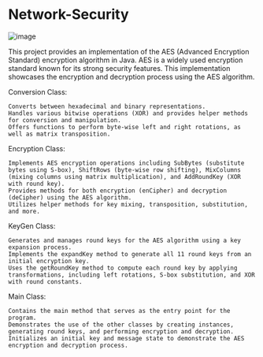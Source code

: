 # Network-Security
![image](https://github.com/Arshiakhan50/Network-Security/assets/142938717/db230e69-d5dc-4ac0-b808-300a9343ec17)

This project provides an implementation of the AES (Advanced Encryption Standard) encryption algorithm in Java. AES is a widely used encryption standard known for its strong security features. This implementation showcases the encryption and decryption process using the AES algorithm.

Conversion Class:

    Converts between hexadecimal and binary representations.
    Handles various bitwise operations (XOR) and provides helper methods for conversion and manipulation.
    Offers functions to perform byte-wise left and right rotations, as well as matrix transposition.

Encryption Class:

    Implements AES encryption operations including SubBytes (substitute bytes using S-box), ShiftRows (byte-wise row shifting), MixColumns (mixing columns using matrix multiplication), and AddRoundKey (XOR with round key).
    Provides methods for both encryption (enCipher) and decryption (deCipher) using the AES algorithm.
    Utilizes helper methods for key mixing, transposition, substitution, and more.

KeyGen Class:

    Generates and manages round keys for the AES algorithm using a key expansion process.
    Implements the expandKey method to generate all 11 round keys from an initial encryption key.
    Uses the getRoundKey method to compute each round key by applying transformations, including left rotations, S-box substitution, and XOR with round constants.

Main Class:

    Contains the main method that serves as the entry point for the program.
    Demonstrates the use of the other classes by creating instances, generating round keys, and performing encryption and decryption.
    Initializes an initial key and message state to demonstrate the AES encryption and decryption process.
